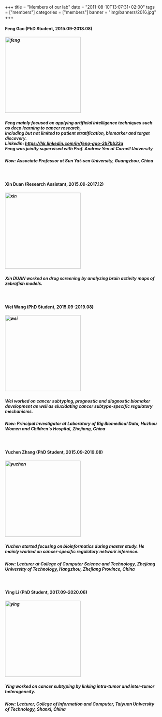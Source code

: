 +++
title = "Members of our lab"
date = "2011-08-10T13:07:31+02:00"
tags = ["members"]
categories = ["members"]
banner = "img/banners/2016.jpg"
+++

#### Feng Gao (PhD Student, 2015.09-2018.08)
##### <p align="left"><img src="/img/testimonials/gf.jpg" width=250 height=250 alt="feng" />
##### <p align="left" p style = "margin:0px" p style="line-height:200%">Feng mainly focused on applying artificial intelligence techniques such as deep learning to cancer research,<br>including but not limited to patient stratification, biomarker and target discovery.<br>**Linkedin**: https://hk.linkedin.com/in/feng-gao-3b7bb33a <br>**Feng was jointly supervised with Prof. Andrew Yen at Cornell University**
##### <p align="left">Now: Associate Professor at Sun Yat-sen University, Guangzhou, China
<br>

#### Xin Duan (Research Assistant, 2015.09-2017.12)
##### <p align="left"><img src="/img/testimonials/dx.jpg" width=250  alt="xin" />
##### <p align="left" p style = "margin:0px" p style="line-height:200%">Xin DUAN worked on drug screening by analyzing brain activity maps of zebrafish models.
<br>

#### Wei Wang (PhD Student, 2015.09-2019.08)
##### <p align="left"><img src="/img/testimonials/wei_new.png" width=250 alt="wei" />
##### <p align="left" p style = "margin:0px" p style="line-height:200%">Wei worked on cancer subtyping, prognostic and diagnostic biomaker development as well as elucidating cancer subtype-specific regulatory mechanisms.<br>
##### <p align="left">Now: Principal Investigator at Laboratory of Big Biomedical Data, Huzhou Women and Children's Hospital, Zhejiang, China 
<br>

#### Yuchen Zhang (PhD Student, 2015.09-2019.08)
##### <p align="left"><img src="/img/testimonials/yuchen.png" width=250 alt="yuchen" />
##### <p align="left" p style = "margin:0px" p style="line-height:200%">Yuchen started focusing on bioinformatics during master study. He mainly worked on cancer-specific regulatory network inference.<br>
##### <p align="left">Now: Lecturer at College of Computer Science and Technology, Zhejiang University of Technology, Hangzhou, Zhejiang Province, China
<br>

#### Ying Li (PhD Student, 2017.09-2020.08)
##### <p align="left"><img src="/img/testimonials/liying.jpg" width=250 alt="ying" />
##### <p align="left" p style = "margin:0px" p style="line-height:200%">Ying worked on cancer subtyping by linking intra-tumor and inter-tumor heterogeneity.<br>
##### <p align="left">Now: Lecturer, College of Information and Computer, Taiyuan University of Technology, Shanxi, China 
<br>
<br><br><br>

